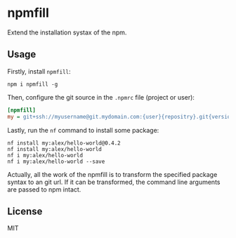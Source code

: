 # npmfill
Extend the installation systax of the npm.

## Usage

Firstly, install `npmfill`:

```shell
npm i npmfill -g
```

Then, configure the git source in the `.npmrc` file (project or user):

```ini
[npmfill]
my = git+ssh://myusername@git.mydomain.com:{user}{repositry}.git{version}
```

Lastly, run the `nf` command to install some package:

```shell
nf install my:alex/hello-world@0.4.2
nf install my:alex/hello-world
nf i my:alex/hello-world
nf i my:alex/hello-world --save
```

Actually, all the work of the npmfill is to transform the specified package syntax to an git url. If it can be transformed, the command line arguments  are passed to npm intact.

## License

MIT
